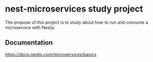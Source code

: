 # nest-microservices study project

The propose of this project is to study about how to run and consume a microservice with Nestjs

## Documentation

<https://docs.nestjs.com/microservices/basics>
